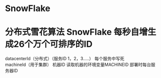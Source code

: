 # SnowFlake  
  
# 分布式雪花算法 SnowFlake 每秒自增生成26个万个可排序的ID

datacenterId（分布式）（服务ID 1，2，3.....） 每个服务中写死  
machineId（用于集群） 机器ID 读取机器的环境变量MACHINEID 部署时每台服务器ID  
